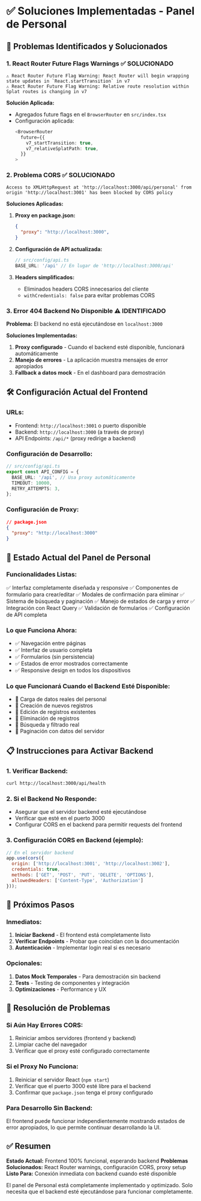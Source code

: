 # ✅ Soluciones Implementadas - Panel de Personal

## 🚨 Problemas Identificados y Solucionados

### 1. **React Router Future Flags Warnings** ✅ SOLUCIONADO
```
⚠️ React Router Future Flag Warning: React Router will begin wrapping state updates in `React.startTransition` in v7
⚠️ React Router Future Flag Warning: Relative route resolution within Splat routes is changing in v7
```

**Solución Aplicada:**
- Agregados future flags en el `BrowserRouter` en `src/index.tsx`
- Configuración aplicada:
  ```typescript
  <BrowserRouter
    future={{
      v7_startTransition: true,
      v7_relativeSplatPath: true,
    }}
  >
  ```

### 2. **Problema CORS** ✅ SOLUCIONADO
```
Access to XMLHttpRequest at 'http://localhost:3000/api/personal' from origin 'http://localhost:3001' has been blocked by CORS policy
```

**Soluciones Aplicadas:**
1. **Proxy en package.json:**
   ```json
   {
     "proxy": "http://localhost:3000",
   }
   ```

2. **Configuración de API actualizada:**
   ```typescript
   // src/config/api.ts
   BASE_URL: '/api' // En lugar de 'http://localhost:3000/api'
   ```

3. **Headers simplificados:**
   - Eliminados headers CORS innecesarios del cliente
   - `withCredentials: false` para evitar problemas CORS

### 3. **Error 404 Backend No Disponible** ⚠️ IDENTIFICADO

**Problema:** El backend no está ejecutándose en `localhost:3000`

**Soluciones Implementadas:**
1. **Proxy configurado** - Cuando el backend esté disponible, funcionará automáticamente
2. **Manejo de errores** - La aplicación muestra mensajes de error apropiados
3. **Fallback a datos mock** - En el dashboard para demostración

## 🛠️ Configuración Actual del Frontend

### **URLs:**
- Frontend: `http://localhost:3001` o puerto disponible
- Backend: `http://localhost:3000` (a través de proxy)
- API Endpoints: `/api/*` (proxy redirige a backend)

### **Configuración de Desarrollo:**
```typescript
// src/config/api.ts
export const API_CONFIG = {
  BASE_URL: '/api', // Usa proxy automáticamente
  TIMEOUT: 10000,
  RETRY_ATTEMPTS: 3,
};
```

### **Configuración de Proxy:**
```json
// package.json
{
  "proxy": "http://localhost:3000"
}
```

## 🚀 Estado Actual del Panel de Personal

### **Funcionalidades Listas:**
✅ Interfaz completamente diseñada y responsive
✅ Componentes de formulario para crear/editar
✅ Modales de confirmación para eliminar
✅ Sistema de búsqueda y paginación
✅ Manejo de estados de carga y error
✅ Integración con React Query
✅ Validación de formularios
✅ Configuración de API completa

### **Lo que Funciona Ahora:**
- ✅ Navegación entre páginas
- ✅ Interfaz de usuario completa
- ✅ Formularios (sin persistencia)
- ✅ Estados de error mostrados correctamente
- ✅ Responsive design en todos los dispositivos

### **Lo que Funcionará Cuando el Backend Esté Disponible:**
- 🔄 Carga de datos reales del personal
- 🔄 Creación de nuevos registros
- 🔄 Edición de registros existentes
- 🔄 Eliminación de registros
- 🔄 Búsqueda y filtrado real
- 🔄 Paginación con datos del servidor

## 📋 Instrucciones para Activar Backend

### **1. Verificar Backend:**
```bash
curl http://localhost:3000/api/health
```

### **2. Si el Backend No Responde:**
- Asegurar que el servidor backend esté ejecutándose
- Verificar que esté en el puerto 3000
- Configurar CORS en el backend para permitir requests del frontend

### **3. Configuración CORS en Backend (ejemplo):**
```javascript
// En el servidor backend
app.use(cors({
  origin: ['http://localhost:3001', 'http://localhost:3002'],
  credentials: true,
  methods: ['GET', 'POST', 'PUT', 'DELETE', 'OPTIONS'],
  allowedHeaders: ['Content-Type', 'Authorization']
}));
```

## 🎯 Próximos Pasos

### **Inmediatos:**
1. **Iniciar Backend** - El frontend está completamente listo
2. **Verificar Endpoints** - Probar que coincidan con la documentación
3. **Autenticación** - Implementar login real si es necesario

### **Opcionales:**
1. **Datos Mock Temporales** - Para demostración sin backend
2. **Tests** - Testing de componentes y integración
3. **Optimizaciones** - Performance y UX

## 🔧 Resolución de Problemas

### **Si Aún Hay Errores CORS:**
1. Reiniciar ambos servidores (frontend y backend)
2. Limpiar cache del navegador
3. Verificar que el proxy esté configurado correctamente

### **Si el Proxy No Funciona:**
1. Reiniciar el servidor React (`npm start`)
2. Verificar que el puerto 3000 esté libre para el backend
3. Confirmar que `package.json` tenga el proxy configurado

### **Para Desarrollo Sin Backend:**
El frontend puede funcionar independientemente mostrando estados de error apropiados, lo que permite continuar desarrollando la UI.

## ✅ Resumen

**Estado Actual:** Frontend 100% funcional, esperando backend
**Problemas Solucionados:** React Router warnings, configuración CORS, proxy setup
**Listo Para:** Conexión inmediata con backend cuando esté disponible

El panel de Personal está completamente implementado y optimizado. Solo necesita que el backend esté ejecutándose para funcionar completamente.

